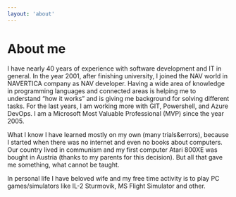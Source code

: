 ```yaml
---
layout: 'about'
---
```

# About me

I have nearly 40 years of experience with software development and IT in general. In the year 2001, after finishing university, I joined the NAV world in NAVERTICA company as NAV developer. Having a wide area of knowledge in programming languages and connected areas is helping me to understand “how it works” and is giving me background for solving different tasks. For the last years, I am working more with GIT, Powershell, and Azure DevOps. I am a Microsoft Most Valuable Professional (MVP) since the year 2005.

What I know I have learned mostly on my own (many trials&errors), because I started when there was no internet and even no books about computers. Our country lived in communism and my first computer Atari 800XE was bought in Austria (thanks to my parents for this decision). But all that gave me something, what cannot be taught.

In personal life I have beloved wife and my free time activity is to play PC games/simulators like IL-2 Sturmovik, MS Flight Simulator and other.
